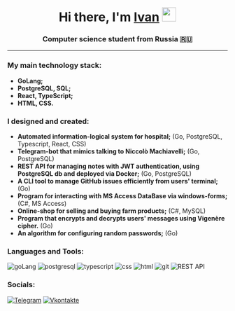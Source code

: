 <h1 align="center">Hi there, I'm <a href="https://t.me/notorious_kurochka">Ivan</a>
<img src="https://github.com/blackcater/blackcater/raw/main/images/Hi.gif" height="32"/></h1>
<h3 align="center">Computer science student from Russia 🇷🇺</h3>

---

### My main technology stack:

* **GoLang;**
* **PostgreSQL, SQL;**
* **React, TypeScript;**
* **HTML, CSS.**

### I designed and created:

* **Automated information-logical system for hospital;** (Go, PostgreSQL, Typescript, React, CSS)
* **Telegram-bot that mimics talking to Niccolò Machiavelli;** (Go, PostgreSQL)
* **REST API for managing notes with JWT authentication, using PostgreSQL db and deployed via Docker;**  (Go, PostgreSQL)
* **A CLI tool to manage GitHub issues efficiently from users' terminal;** (Go)
* **Program for interacting with MS Access DataBase via windows-forms;** (C#, MS Access)
* **Online-shop for selling and buying farm products;** (C#, MySQL)
* **Program that encrypts and decrypts users' messages using Vigenère cipher.** (Go)
* **An algorithm for configuring random passwords;** (Go)

### Languages and Tools:

![goLang](https://img.shields.io/badge/Go-00ADD8?style=for-the-badge&logo=go&logoColor=white) ![postgresql](https://img.shields.io/badge/PostgreSQL-316192?style=for-the-badge&logo=postgresql&logoColor=white) ![typescript](https://img.shields.io/badge/TypeScript-007ACC?style=for-the-badge&logo=typescript&logoColor=white) ![css](https://img.shields.io/badge/CSS3-1572B6?style=for-the-badge&logo=css3&logoColor=white) ![html](https://img.shields.io/badge/HTML5-E34F26?style=for-the-badge&logo=html5&logoColor=white) ![git](https://img.shields.io/badge/GIT-E44C30?style=for-the-badge&logo=git&logoColor=white) ![REST API](https://img.shields.io/badge/REST%20API-0078D7.svg?style=for-the-badge&logo=https://keenethics.com/wp-content/uploads/2022/01/rest-api-1.svgf)

### Socials:

[![Telegram](https://img.shields.io/badge/-Telegram-090909?style=for-the-badge&logo=telegram&logoColor=27A0D9)](https://t.me/notorious_kurochka) [![Vkontakte](https://img.shields.io/badge/-Vkontakte-090909?style=for-the-badge&logo=Vk&logoColor=4F7DB3)](https://vk.com/notoriousivan)


<!--
**Kur04ka/Kur04ka** is a ✨ _special_ ✨ repository because its `README.md` (this file) appears on your GitHub profile.

Here are some ideas to get you started:

- 🔭 I’m currently working on ...
- 🌱 I’m currently learning ...
- 👯 I’m looking to collaborate on ...
- 🤔 I’m looking for help with ...
- 💬 Ask me about ...
- 📫 How to reach me: ...
- 😄 Pronouns: ...
- ⚡ Fun fact: ...
-->
